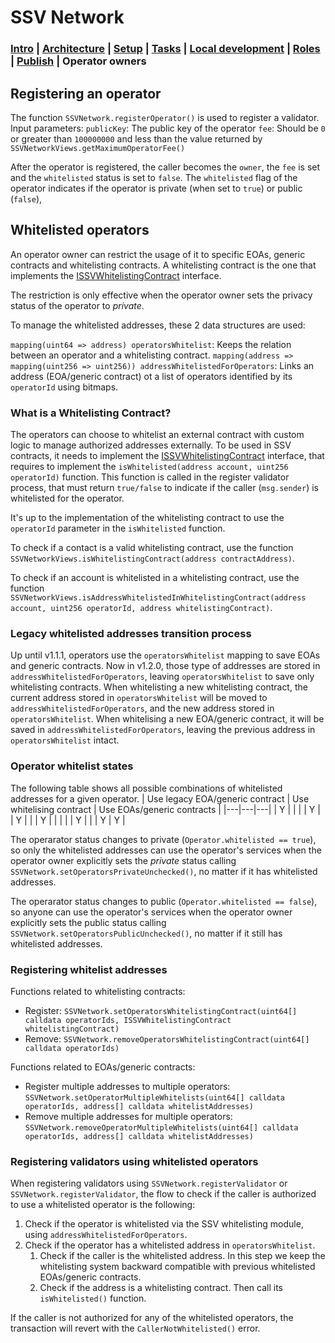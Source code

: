 # SSV Network

### [Intro](../README.md) | [Architecture](architecture.md) | [Setup](setup.md) | [Tasks](tasks.md) | [Local development](local-dev.md) | [Roles](roles.md) | [Publish](publish.md) | Operator owners

## Registering an operator
The function `SSVNetwork.registerOperator()` is used to register a validator.
Input parameters:
`publicKey`: The public key of the operator
`fee`: Should be `0` or greater than `100000000` and less than the value returned by `SSVNetworkViews.getMaximumOperatorFee()`

After the operator is registered, the caller becomes the `owner`, the `fee` is set and the `whitelisted` status is set to `false`.
The `whitelisted` flag of the operator indicates if the operator is private (when set to `true`) or public (`false`),

## Whitelisted operators
An operator owner can restrict the usage of it to specific EOAs, generic contracts and whitelisting contracts. 
A whitelisting contract is the one that implements the [ISSVWhitelistingContract](../contracts/interfaces/external/ISSVWhitelistingContract.sol) interface.

The restriction is only effective when the operator owner sets the privacy status of the operator to *private*.

To manage the whitelisted addresses, these 2 data structures are used:

`mapping(uint64 => address) operatorsWhitelist`: Keeps the relation between an operator and a whitelisting contract.
`mapping(address => mapping(uint256 => uint256)) addressWhitelistedForOperators`: Links an address (EOA/generic contract) ot a list of operators identified by its `operatorId` using bitmaps.

### What is a Whitelisting Contract?
The operators can choose to whitelist an external contract with custom logic to manage authorized addresses externally. To be used in SSV contracts, it needs to implement the [ISSVWhitelistingContract](../contracts/interfaces/external/ISSVWhitelistingContract.sol) interface, that requires to implement the `isWhitelisted(address account, uint256 operatorId)` function. This function is called in the register validator process, that must return `true/false` to indicate if the caller (`msg.sender`) is whitelisted for the operator.

It's up to the implementation of the whitelisting contract to use the `operatorId` parameter in the `isWhitelisted` function.

To check if a contact is a valid whitelisting contract, use the function `SSVNetworkViews.isWhitelistingContract(address contractAddress)`.

To check if an account is whitelisted in a whitelisting contract, use the function `SSVNetworkViews.isAddressWhitelistedInWhitelistingContract(address account, uint256 operatorId, address whitelistingContract)`.

### Legacy whitelisted addresses transition process
Up until v1.1.1, operators use the `operatorsWhitelist` mapping to save EOAs and generic contracts. Now in v1.2.0, those type of addresses are stored in `addressWhitelistedForOperators`, leaving `operatorsWhitelist` to save only whitelisting contracts.
When whitelisting a new whitelisting contract, the current address stored in `operatorsWhitelist` will be moved to `addressWhitelistedForOperators`, and the new address stored in `operatorsWhitelist`.
When whitelising a new EOA/generic contract, it will be saved in `addressWhitelistedForOperators`, leaving the previous address in `operatorsWhitelist` intact.

### Operator whitelist states
The following table shows all possible combinations of whitelisted addresses for a given operator.
| Use legacy EOA/generic contract  | Use whitelising contract  | Use EOAs/generic contracts |
|---|---|---|
| Y  |   |   |
| Y  |   | Y  |
|   | Y  |   |
|   |   | Y  |
|   | Y  | Y  |

The operarator status changes to private (`Operator.whitelisted == true`), so only the whitelisted addresses can use the operator's services when the operator owner explicitly sets the *private* status calling `SSVNetwork.setOperatorsPrivateUnchecked()`, no matter if it has whitelisted addresses.

The operarator status changes to public (`Operator.whitelisted == false`), so anyone can use the operator's services when the operator owner explicitly sets the public status calling `SSVNetwork.setOperatorsPublicUnchecked()`, no matter if it still has whitelisted addresses.

### Registering whitelist addresses
Functions related to whitelisting contracts:
- Register: `SSVNetwork.setOperatorsWhitelistingContract(uint64[] calldata operatorIds, ISSVWhitelistingContract whitelistingContract)`
- Remove: `SSVNetwork.removeOperatorsWhitelistingContract(uint64[] calldata operatorIds)`

Functions related to EOAs/generic contracts:
- Register multiple addresses to multiple operators: `SSVNetwork.setOperatorMultipleWhitelists(uint64[] calldata operatorIds, address[] calldata whitelistAddresses)`
- Remove multiple addresses for multiple operators: `SSVNetwork.removeOperatorMultipleWhitelists(uint64[] calldata operatorIds, address[] calldata whitelistAddresses)`

### Registering validators using whitelisted operators
When registering validators using `SSVNetwork.registerValidator` or `SSVNetwork.registerValidator`, the flow to check if the caller is authorized to use a whitelisted operator is the following:
1. Check if the operator is whitelisted via the SSV whitelisting module, using `addressWhitelistedForOperators`.
2. Check if the operator has a whitelisted address in `operatorsWhitelist`.
    1. Check if the caller is the whitelisted address. In this step we keep the whitelisting system backward compatible with previous whitelisted EOAs/generic contracts.
    2. Check if the address is a whitelisting contract. Then call its `isWhitelisted()` function.

If the caller is not authorized for any of the whitelisted operators, the transaction will revert with the `CallerNotWhitelisted()` error.


